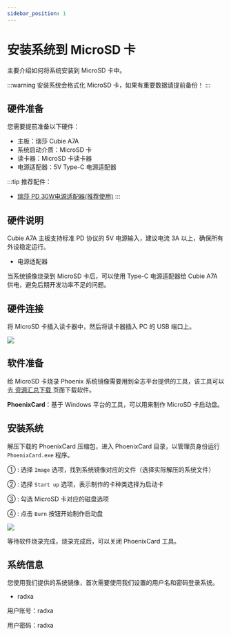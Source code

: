 ```yaml
---
sidebar_position: 1
---
```


# 安装系统到 MicroSD 卡

主要介绍如何将系统安装到 MicroSD 卡中。

:::warning
安装系统会格式化 MicroSD 卡，如果有重要数据请提前备份！
:::

## 硬件准备

您需要提前准备以下硬件：

- 主板：瑞莎 Cubie A7A
- 系统启动介质：MicroSD 卡
- 读卡器：MicroSD 卡读卡器
- 电源适配器：5V Type-C 电源适配器

:::tip
推荐配件：

- [瑞莎 PD 30W电源适配器(推荐使用)](https://radxa.com/products/accessories/power-pd-30w)
  :::

## 硬件说明

Cubie A7A 主板支持标准 PD 协议的 5V 电源输入，建议电流 3A 以上，确保所有外设稳定运行。

- 电源适配器

当系统镜像烧录到 MicroSD 卡后，可以使用 Type-C 电源适配器给 Cubie A7A 供电，避免后期开发功率不足的问题。

## 硬件连接

将 MicroSD 卡插入读卡器中，然后将读卡器插入 PC 的 USB 端口上。

<div style={{textAlign: 'center'}}>
  <img src="/img/rock4/4d/sd-insert.webp" style={{width: '100%', maxWidth: '1200px'}} />
</div>

## 软件准备

给 MicroSD 卡烧录 Phoenix 系统镜像需要用到全志平台提供的工具，该工具可以去[ 资源汇总下载 ](../../download)页面下载软件。

**PhoenixCard**：基于 Windows 平台的工具，可以用来制作 MicroSD 卡启动盘。

## 安装系统

解压下载的 PhoenixCard 压缩包，进入 PhoenixCard 目录，以管理员身份运行 `PhoenixCard.exe` 程序。

① : 选择 `Image` 选项，找到系统镜像对应的文件（选择实际解压的系统文件）

② : 选择 `Start up` 选项，表示制作的卡种类选择为启动卡

③ : 勾选 MicroSD 卡对应的磁盘选项

④ : 点击 `Burn` 按钮开始制作启动盘

<div style={{textAlign: 'center'}}>
  <img src="/img/cubie/a7a/a7a-phoenixcard-windows.webp" style={{width: '100%', maxWidth: '1200px'}} />
</div>

等待软件烧录完成，烧录完成后，可以关闭 PhoenixCard 工具。

## 系统信息

您使用我们提供的系统镜像，首次需要使用我们设置的用户名和密码登录系统。

- radxa

用户账号：radxa

用户密码：radxa

